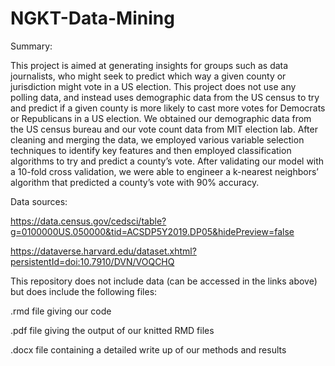 # NGKT-Data-Mining

Summary:

This project is aimed at generating insights for groups such as data journalists, who might seek to predict which way a given county or jurisdiction might vote in a US election. This project does not use any polling data, and instead uses demographic data from the US census to try and predict if a given county is more likely to cast more votes for Democrats or Republicans in a US election. We obtained our demographic data from the US census bureau and our vote count data from MIT election lab.  After cleaning and merging the data, we employed various variable selection techniques to identify key features and then employed classification algorithms to try and predict a county’s vote. After validating our model with a 10-fold cross validation, we were able to engineer a k-nearest neighbors’ algorithm that predicted a county’s vote with 90% accuracy.


Data sources:

https://data.census.gov/cedsci/table?g=0100000US.050000&tid=ACSDP5Y2019.DP05&hidePreview=false

https://dataverse.harvard.edu/dataset.xhtml?persistentId=doi:10.7910/DVN/VOQCHQ

This repository does not include data (can be accessed in the links above) but does include the following files:

.rmd file giving our code

.pdf file giving the output of our knitted RMD files

.docx file containing a detailed write up of our methods and results

